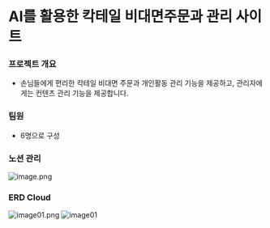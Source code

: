 # AI를 활용한 칵테일 비대면주문과 관리 사이트

### 프로젝트 개요
- 손님들에게 편리한 칵테일 비대면 주문과 개인활동 관리 기능을 제공하고, 관리자에게는 컨텐츠 관리 기능을 제공합니다.

### 팀원
- 6명으로 구성

### 노션 관리
![image.png](https://prod-files-secure.s3.us-west-2.amazonaws.com/7a7af308-e170-4576-963e-45990af12d5f/3f45cd40-5db6-4aa6-943a-f0e51627ac3a/image.png)

### ERD Cloud
![image01.png](https://prod-files-secure.s3.us-west-2.amazonaws.com/7a7af308-e170-4576-963e-45990af12d5f/a89853b6-5ceb-4a14-9d48-978745371f7c/image01.png)
![image01](https://github.com/user-attachments/assets/105ace7f-ea72-4a9b-b54b-9a6c2c6b4f89)
